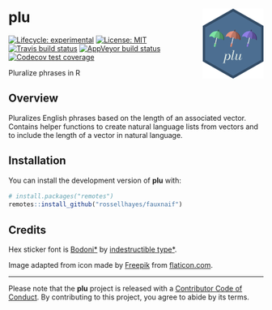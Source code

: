 
<!-- README.md is generated from README.Rmd. Please edit that file -->

# plu <img src="man/figures/logo.png?raw=TRUE" align="right" height="138" />

<!-- badges: start -->

[![Lifecycle:
experimental](https://img.shields.io/badge/lifecycle-experimental-orange.svg)](https://www.tidyverse.org/lifecycle/#experimental)
[![License:
MIT](https://img.shields.io/badge/license-MIT-blueviolet.svg)](https://opensource.org/licenses/MIT)
[![Travis build
status](https://travis-ci.org/rossellhayes/plu.svg?branch=master)](https://travis-ci.org/rossellhayes/plu)
[![AppVeyor build
status](https://ci.appveyor.com/api/projects/status/github/rossellhayes/plu?branch=master&svg=true)](https://ci.appveyor.com/project/rossellhayes/plu)
[![Codecov test
coverage](https://codecov.io/gh/rossellhayes/plu/branch/master/graph/badge.svg)](https://codecov.io/gh/rossellhayes/plu?branch=master)
<!-- badges: end -->

Pluralize phrases in R

## Overview

Pluralizes English phrases based on the length of an associated vector.
Contains helper functions to create natural language lists from vectors
and to include the length of a vector in natural language.

## Installation

You can install the development version of **plu** with:

``` r
# install.packages("remotes")
remotes::install_github("rossellhayes/fauxnaif")
```

## Credits

Hex sticker font is
[Bodoni\*](https://github.com/indestructible-type/Bodoni) by
[indestructible type\*](https://indestructibletype.com/Home.html).

Image adapted from icon made by [Freepik](https://freepik.com) from
[flaticon.com](https://www.flaticon.com/free-icon/umbrella_2357382).

-----

Please note that the **plu** project is released with a [Contributor
Code of
Conduct](https://contributor-covenant.org/version/2/0/CODE_OF_CONDUCT.html).
By contributing to this project, you agree to abide by its terms.
